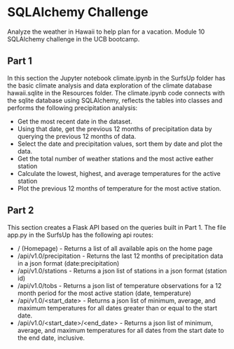 # SQLAlchemy Challenge
Analyze the weather in Hawaii to help plan for a vacation. Module 10 SQLAlchemy challenge in the UCB bootcamp.

## Part 1
In this section the Jupyter notebook climate.ipynb in the SurfsUp folder has the basic climate analysis and data exploration of the climate database hawaii.sqlite in the Resources folder. The climate.ipynb code connects with the sqlite database using SQLAlchemy, reflects the tables into classes and performs the following precipitation analysis:
* Get the most recent date in the dataset.
* Using that date, get the previous 12 months of precipitation data by querying the previous 12 months of data.
* Select the date and precipitation values, sort them by date and plot the data.
* Get the total number of weather stations and the most active eather station
* Calculate the lowest, highest, and average temperatures for the active station
* Plot the previous 12 months of temperature for the most active station.

## Part 2
This section creates a Flask API based on the queries built in Part 1.
The file app.py in the SurfsUp has the following api routes:
* / (Homepage) - Returns a list of all available apis on the home page
* /api/v1.0/precipitation - Returns the last 12 months of precipitation data in a json format (date:precipitation)
* /api/v1.0/stations - Returns a json list of stations in a json format (station id)
* /api/v1.0/tobs - Returns a json list of temperature observations for a 12 month period for the most active station (date, temperature)
* /api/v1.0/<start_date> - Returns a json list of minimum, average, and maximum temperatures for all dates greater than or equal to the start date.
*  /api/v1.0/<start_date>/<end_date> - Returns a json list of minimum, average, and maximum temperatures for all dates from the start date to the end date, inclusive.
